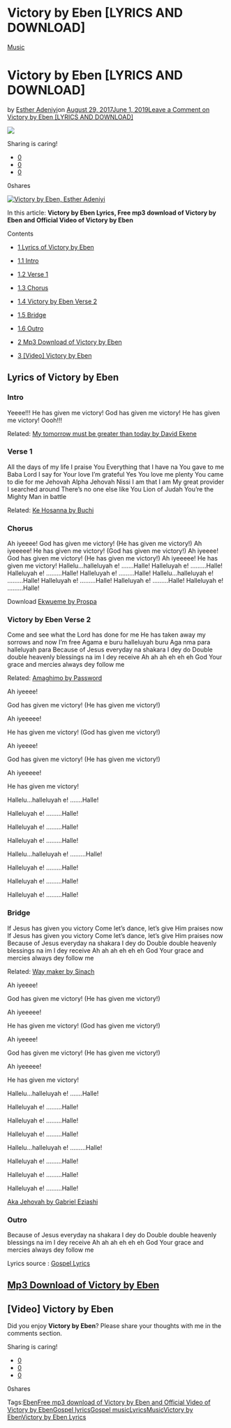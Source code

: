 # Victory by Eben [LYRICS AND DOWNLOAD]

[Music](https://estheradeniyi.com/category/music/)
# Victory by Eben [LYRICS AND DOWNLOAD]

by [Esther Adeniyi](https://estheradeniyi.com/author/esther-adeniyi/)on [August 29, 2017June 1, 2019](https://estheradeniyi.com/victory-eben-lyrics-download/)[Leave a Comment on Victory by Eben [LYRICS AND DOWNLOAD]](https://estheradeniyi.com/victory-eben-lyrics-download/#respond)

![](images\eben-victory.jpg)

Sharing is caring!

- [0](https://www.facebook.com/sharer/sharer.php?u=https%3A%2F%2Festheradeniyi.com%2Fvictory-eben-lyrics-download%2F&amp;t=Victory%20by%20Eben%20%5BLYRICS%20AND%20DOWNLOAD%5D)
- [0](https://twitter.com/intent/tweet?text=Victory%20by%20Eben%20%5BLYRICS%20AND%20DOWNLOAD%5D&amp;url=https%3A%2F%2Festheradeniyi.com%2Fvictory-eben-lyrics-download%2F)
- [0](#)

0shares

[![Victory by Eben, Esther Adeniyi](images\eben-victory.jpg)](images\eben-victory.jpg)

In this article: **Victory by Eben Lyrics, Free mp3 download of Victory by Eben and Official Video of Victory by Eben**

Contents

- [1 Lyrics of Victory by Eben](#Lyrics_of_Victory_by_Eben)
- [1.1 Intro](#Intro)
- [1.2 Verse 1](#Verse_1)
- [1.3 Chorus](#Chorus)
- [1.4 Victory by Eben Verse 2](#Victory_by_Eben_Verse_2)
- [1.5 Bridge](#Bridge)
- [1.6 Outro](#Outro)

- [2 Mp3 Download of Victory by Eben](#Mp3_Download_of_Victory_by_Eben)
- [3 [Video] Victory by Eben](#Video_Victory_by_Eben)

## Lyrics of Victory by Eben

### Intro

Yeeee!!!
 He has given me victory!
 God has given me victory!
 He has given me victory!
 Oooh!!!

Related: [My tomorrow must be greater than today by David Ekene](https://estheradeniyi.com/download-my-tomorrow-must-be-greater-than-today-by-david-ekene-lyrics/)

### Verse 1

All the days of my life I praise You
 Everything that I have na You gave to me Baba
 Lord I say for Your love I&#x2019;m grateful
 Yes You love me plenty You came to die for me
 Jehovah Alpha
 Jehovah Nissi
 I am that I am
 My great provider
 I searched around
 There&#x2019;s no one else like You
 Lion of Judah
 You&#x2019;re the Mighty Man in battle

Related: [Ke Hosanna by Buchi](https://estheradeniyi.com/ke-hossana-buchi/)

### Chorus

Ah iyeeee!
 God has given me victory! (He has given me victory!)
 Ah iyeeeee!
 He has given me victory! (God has given me victory!)
 Ah iyeeee!
 God has given me victory! (He has given me victory!)
 Ah iyeeeee!
 He has given me victory!
 Hallelu&#x2026;halleluyah e! &#x2026;&#x2026;.Halle!
 Halleluyah e! &#x2026;&#x2026;&#x2026;Halle!
 Halleluyah e! &#x2026;&#x2026;&#x2026;Halle!
 Halleluyah e! &#x2026;&#x2026;&#x2026;Halle!
 Hallelu&#x2026;halleluyah e! &#x2026;&#x2026;&#x2026;Halle!
 Halleluyah e! &#x2026;&#x2026;&#x2026;Halle!
 Halleluyah e! &#x2026;&#x2026;&#x2026;Halle!
 Halleluyah e! &#x2026;&#x2026;&#x2026;Halle!

Download [Ekwueme by Prospa](https://estheradeniyi.com/download-ekwueme-by-prospa-ochimana-lyrics/)

### Victory by Eben Verse 2

Come and see what the Lord has done for me
 He has taken away my sorrows and now I&#x2019;m free
 Agama e buru halleluyah buru
 Aga nma para halleluyah para
 Because of Jesus everyday na shakara I dey do
 Double double heavenly blessings na im I dey receive
 Ah ah ah eh eh eh
 God Your grace and mercies always dey follow me

Related: [Amaghimo by Password](https://estheradeniyi.com/amaghimo-by-password-lyrics/)

Ah iyeeee!

God has given me victory! (He has given me victory!)

Ah iyeeeee!

He has given me victory! (God has given me victory!)

Ah iyeeee!

God has given me victory! (He has given me victory!)

Ah iyeeeee!

He has given me victory!

Hallelu&#x2026;halleluyah e! &#x2026;&#x2026;.Halle!

Halleluyah e! &#x2026;&#x2026;&#x2026;Halle!

Halleluyah e! &#x2026;&#x2026;&#x2026;Halle!

Halleluyah e! &#x2026;&#x2026;&#x2026;Halle!

Hallelu&#x2026;halleluyah e! &#x2026;&#x2026;&#x2026;Halle!

Halleluyah e! &#x2026;&#x2026;&#x2026;Halle!

Halleluyah e! &#x2026;&#x2026;&#x2026;Halle!

Halleluyah e! &#x2026;&#x2026;&#x2026;Halle!

### Bridge

If Jesus has given you victory
 Come let&#x2019;s dance, let&#x2019;s give Him praises now
 If Jesus has given you victory
 Come let&#x2019;s dance, let&#x2019;s give Him praises now
 Because of Jesus everyday na shakara I dey do
 Double double heavenly blessings na im I dey receive
 Ah ah ah eh eh eh
 God Your grace and mercies always dey follow me

Related: [Way maker by Sinach](https://estheradeniyi.com/way-maker-by-sinach-lyrics-mp3-download/)

Ah iyeeee!

God has given me victory! (He has given me victory!)

Ah iyeeeee!

He has given me victory! (God has given me victory!)

Ah iyeeee!

God has given me victory! (He has given me victory!)

Ah iyeeeee!

He has given me victory!

Hallelu&#x2026;halleluyah e! &#x2026;&#x2026;.Halle!

Halleluyah e! &#x2026;&#x2026;&#x2026;Halle!

Halleluyah e! &#x2026;&#x2026;&#x2026;Halle!

Halleluyah e! &#x2026;&#x2026;&#x2026;Halle!

Hallelu&#x2026;halleluyah e! &#x2026;&#x2026;&#x2026;Halle!

Halleluyah e! &#x2026;&#x2026;&#x2026;Halle!

Halleluyah e! &#x2026;&#x2026;&#x2026;Halle!

Halleluyah e! &#x2026;&#x2026;&#x2026;Halle!

[Aka Jehovah by Gabriel Eziashi](https://estheradeniyi.com/aka-jehovah/)

### Outro

Because of Jesus everyday na shakara I dey do
 Double double heavenly blessings na im I dey receive
 Ah ah ah eh eh eh
 God Your grace and mercies always dey follow me

Lyrics source : [Gospel Lyrics](https://gospellyricsng.com/victory-eben/)

## [Mp3 Download of Victory by Eben](http://notjustok.com/gospelmusic/eben-victory/)

## [Video] Victory by Eben

Did you enjoy **Victory by Eben**? Please share your thoughts with me in the comments section.

Sharing is caring!

- [0](https://www.facebook.com/sharer/sharer.php?u=https%3A%2F%2Festheradeniyi.com%2Fvictory-eben-lyrics-download%2F&amp;t=Victory%20by%20Eben%20%5BLYRICS%20AND%20DOWNLOAD%5D)
- [0](https://twitter.com/intent/tweet?text=Victory%20by%20Eben%20%5BLYRICS%20AND%20DOWNLOAD%5D&amp;url=https%3A%2F%2Festheradeniyi.com%2Fvictory-eben-lyrics-download%2F)
- [0](#)

0shares

Tags:[Eben](https://estheradeniyi.com/tag/eben/)[Free mp3 download of Victory by Eben and Official Video of Victory by Eben](https://estheradeniyi.com/tag/free-mp3-download-of-victory-by-eben-and-official-video-of-victory-by-eben/)[Gospel lyrics](https://estheradeniyi.com/tag/gospel-lyrics/)[Gospel music](https://estheradeniyi.com/tag/gospel-music/)[Lyrics](https://estheradeniyi.com/tag/lyrics/)[Music](https://estheradeniyi.com/tag/music/)[Victory by Eben](https://estheradeniyi.com/tag/victory-by-eben/)[Victory by Eben Lyrics](https://estheradeniyi.com/tag/victory-by-eben-lyrics/)